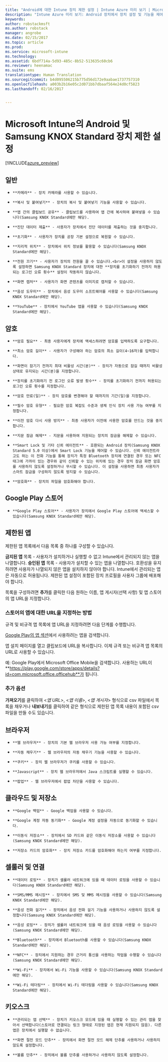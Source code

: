 ```yaml
---
title: "Android에 대한 Intune 장치 제한 설정 | Intune Azure 미리 보기 | Microsoft Docs"
description: "Intune Azure 미리 보기: Android 장치에서 장치 설정 및 기능을 제어하는 데 사용할 수 있는 Intune 설정을 알아봅니다."
keywords: 
author: robstackmsft
ms.author: robstack
manager: angrobe
ms.date: 02/15/2017
ms.topic: article
ms.prod: 
ms.service: microsoft-intune
ms.technology: 
ms.assetid: 6bdf714a-5d93-485c-8b52-513635c60cb6
ms.reviewer: heenamac
ms.suite: ems
translationtype: Human Translation
ms.sourcegitcommit: b4d095506215b775d56d172e9aabae1737757310
ms.openlocfilehash: a003b2b16e05c2d071bb7dbaaf564e24d0cf5823
ms.lasthandoff: 02/16/2017


---
```


# <a name="android-and-samsung-knox-standard-device-restriction-settings-in-microsoft-intune"></a>Microsoft Intune의 Android 및 Samsung KNOX Standard 장치 제한 설정

[!INCLUDE[azure_preview](../includes/azure_preview.md)]

## <a name="general"></a>일반
-     **카메라** - 장치 카메라를 사용할 수 있습니다.
-     **복사 및 붙여넣기** - 장치의 복사 및 붙여넣기 기능을 사용할 수 있습니다.
-     **앱 간의 클립보드 공유** - 클립보드를 사용하여 앱 간에 복사하여 붙여넣을 수 있습니다(Samsung KNOX Standard에만 해당).
-     **진단 데이터 제출** - 사용자가 장치에서 진단 데이터를 제출하는 것을 중지합니다.    
-     **초기화** - 사용자가 장치를 공장 기본 설정으로 복원할 수 있습니다.
-     **지리적 위치** - 장치에서 위치 정보를 활용할 수 있습니다(Samsung KNOX Standard에만 해당).
-     **전원 끄기** - 사용자가 장치의 전원을 끌 수 있습니다.<br>이 설정을 사용하지 않도록 설정하면 Samsung KNOX Standard 장치에 대한 **장치를 초기화하기 전까지 허용되는 로그인 오류 횟수** 설정이 작동하지 않습니다.
-     **화면 캡처** - 사용자가 화면 콘텐츠를 이미지로 캡처할 수 있습니다.
-     **음성 도우미** - 장치에서 음성 도우미 소프트웨어를 사용할 수 있습니다(Samsung KNOX Standard에만 해당).
-     **YouTube** - 장치에서 YouTube 앱을 사용할 수 있습니다(Samsung KNOX Standard에만 해당).

## <a name="password"></a>암호
-     **암호 필요** - 최종 사용자에게 장치에 액세스하려면 암호를 입력하도록 요구합니다.
-     **최소 암호 길이** - 사용자가 구성해야 하는 암호의 최소 길이(4~16자)를 입력합니다.
-     **화면이 잠기기 전까지 최대 비활성 시간(분)** - 장치가 자동으로 잠길 때까지 비활성 상태로 유지되는 시간(분)을 지정합니다.
-     **장치를 초기화하기 전 로그인 오류 발생 횟수** - 장치를 초기화하기 전까지 허용되는 로그인 오류 횟수를 지정합니다.
-     **암호 만료(일)** - 장치 암호를 변경해야 할 때까지의 기간(일)을 지정합니다.
-     **필수 암호 유형** - 필요한 암호 복잡도 수준과 생체 인식 장치 사용 가능 여부를 지정합니다.
-     **이전 암호 다시 사용 방지** - 최종 사용자가 이전에 사용한 암호를 만드는 것을 중지합니다.
-     **지문 잠금 해제** - 지문을 사용하여 지원되는 장치의 잠금을 해제할 수 있습니다.
-     **Smart Lock 및 기타 신뢰 에이전트** - 호환되는 Android 장치(Samsung KNOX Standard 5.0 이상)에서 Smart Lock 기능을 제어할 수 있습니다. 신뢰 에이전트라고도 하는 이 전화 기능을 통해 장치가 특정 Bluetooth 장치에 연결된 경우 또는 NFC 태그에 가까이 있는 경우와 같이 신뢰할 수 있는 위치에 있는 경우 장치 잠금 화면 암호를 사용하지 않도록 설정하거나 무시할 수 있습니다. 이 설정을 사용하면 최종 사용자가 스마트 잠금을 구성하지 않도록 방지할 수 있습니다.
-     **암호화** - 장치의 파일을 암호화해야 합니다.

## <a name="google-play-store"></a>Google Play 스토어

-     **Google Play 스토어** - 사용자가 장치에서 Google Play 스토어에 액세스할 수 있습니다(Samsung KNOX Standard에만 해당).

## <a name="restricted-apps"></a>제한된 앱

제한된 앱 목록에서 다음 목록 중 하나를 구성할 수 있습니다.

**금지된 앱** 목록 - 사용자가 설치하거나 실행할 수 없고 Intune에서 관리되지 않는 앱을 나열합니다.
**승인된 앱** 목록 - 사용자가 설치할 수 있는 앱을 나열합니다. 호환성을 유지하려면 사용자가 나열되지 않은 앱을 설치하지 않아야 합니다. Intune에서 관리되는 앱은 자동으로 허용됩니다.
제한된 앱 설정이 포함된 장치 프로필을 사용자 그룹에 배포해야 합니다.

목록을 구성하려면 **추가**를 클릭한 다음 원하는 이름, 앱 게시자(선택 사항) 및 앱 스토어의 앱 URL을 지정합니다.

### <a name="how-to-specify-the-url-to-an-app-in-the-store"></a>스토어의 앱에 대한 URL을 지정하는 방법

규격 및 비규격 앱 목록에 앱 URL을 지정하려면 다음 단계를 수행합니다.

[Google Play의 앱 섹션](https://play.google.com/store/apps)에서 사용하려는 앱을 검색합니다.

앱 설치 페이지를 열고 클립보드에 URL을 복사합니다. 이제 규격 또는 비규격 앱 목록의 URL로 사용할 수 있습니다.

예: Google Play에서 Microsoft Office Mobile을 검색합니다. 사용하는 URL이 **https://play.google.com/store/apps/details?id=com.microsoft.office.officehub**가 됩니다.

### <a name="additional-options"></a>추가 옵션

**가져오기**를 클릭하여 <*앱 URL*>, <*앱 이름*>, <*앱 게시자*> 형식으로 csv 파일에서 목록을 채우거나 **내보내기**를 클릭하여 같은 형식으로 제한된 앱 목록 내용이 포함된 csv 파일을 만들 수도 있습니다.        

## <a name="browser"></a>브라우저
-     **웹 브라우저** - 장치의 기본 웹 브라우저 사용 가능 여부를 지정합니다.
-     **자동 채우기** - 웹 브라우저의 자동 채우기 기능을 사용할 수 있습니다.
-     **쿠키** - 장치 웹 브라우저가 쿠키를 사용할 수 있습니다.
-     **Javascript** - 장치 웹 브라우저에서 Java 스크립트를 실행할 수 있습니다.
-     **팝업** - 웹 브라우저에서 팝업 차단을 사용할 수 있습니다.

## <a name="cloud-and-storage"></a>클라우드 및 저장소
-     **Google 백업** - Google 백업을 사용할 수 있습니다.
-     **Google 계정 자동 동기화** - Google 계정 설정을 자동으로 동기화할 수 있습니다.
-     **이동식 저장소** - 장치에서 SD 카드와 같은 이동식 저장소를 사용할 수 있습니다(Samsung KNOX Standard에만 해당).
-     **저장소 카드의 암호화** - 장치 저장소 카드를 암호화해야 하는지 여부를 지정합니다.

## <a name="cellular-and-connectivity"></a>셀룰러 및 연결
-     **데이터 로밍** - 장치가 셀룰러 네트워크에 있을 때 데이터 로밍을 사용할 수 있습니다(Samsung KNOX Standard에만 해당).
-     **SMS/MMS 메시징** - 장치에서 SMS 및 MMS 메시징을 사용할 수 있습니다(Samsung KNOX Standard에만 해당).
-     **음성 전화 걸기** - 장치에서 음성 전화 걸기 기능을 사용하거나 사용하지 않도록 설정합니다(Samsung KNOX Standard에만 해당).
-     **음성 로밍** - 장치가 셀룰러 네트워크에 있을 때 음성 로밍을 사용할 수 있습니다(Samsung KNOX Standard에만 해당).
-     **Bluetooth** - 장치에서 Bluetooth를 사용할 수 있습니다(Samsung KNOX Standard에만 해당).
-     **NFC** - 장치에서 지원하는 경우 근거리 통신을 사용하는 작업을 수행할 수 있습니다(Samsung KNOX Standard에만 해당).
-     **Wi-Fi** - 장치에서 Wi-Fi 기능을 사용할 수 있습니다(Samsung KNOX Standard에만 해당).
-     **Wi-Fi 테더링** - 장치에서 Wi-Fi 테더링을 사용할 수 있습니다(Samsung KNOX Standard에만 해당).

## <a name="kiosk"></a>키오스크
-     **관리되는 앱 선택** - 장치가 키오스크 모드에 있을 때 실행할 수 있는 관리 앱을 찾아서 선택합니다(스토어로 연결되는 링크 형태로 지정된 앱은 현재 지원되지 않음). 다른 앱은 장치에서 실행할 수 없습니다.
-     **화면 절전 모드 단추** - 장치에서 화면 절전 모드 해제 단추를 사용하거나 사용하지 않도록 설정합니다.
-     **볼륨 단추** - 장치에서 볼륨 단추를 사용하거나 사용하지 않도록 설정합니다.

